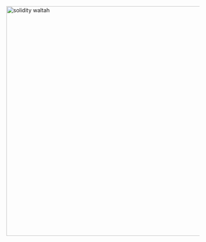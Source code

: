 
<p align="left">
  <img src="https://github.com/kualta/meth/assets/72769566/3612bf9b-eb80-4489-a5f1-f9084c6f7cc0" alt="solidity waltah" width="600">
</p>
